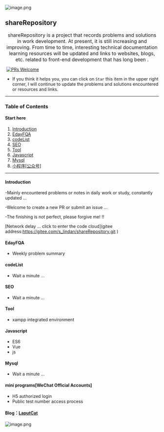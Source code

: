 ![image.png](https://i.loli.net/2020/04/08/D47fFg53xr2GEdk.png)									

## 																																				  shareRepository

<center><font size=3>shareRepository is a project that records problems and solutions in work development. At present, it is still increasing and improving. From time to time, interesting technical documentation learning resources will be updated and links to websites, blogs, etc. related to front-end development that has long been .</font></center>

​																					[![PRs Welcome](https://img.shields.io/badge/PRs-welcome-brightgreen.svg?style=flat-square)](http://makeapullrequest.com)

* If you think it helps you, you can click on `Star` this item in the upper right corner, I will continue to update the problems and solutions encountered or resources and links.

***



### Table  of Contents

#### Start here

1. [Introduction](#Introduction)
2. [EdayFQA](#EdayFQA)
3. [codeList](#codeList)
4. [SEO](#SEO)
5. [Tool](#Tool)
6. [Javascript](#Javascript)
7. [Mysql](#Mysql)
8. [小程序[公众号]](#小程序[公众号])

___



#### Introduction
-Mainly encountered problems or notes in daily work or study, constantly updated ...

-Welcome to create a new PR or submit an issue ...

-The finishing is not perfect, please forgive me! !!

[Network delay ... click to enter the code cloud](gitee address:https://gitee.com/s_lindan/shareRepository.git )

#### EdayFQA

- Weekly problem summary

#### codeList

- Wait a minute ...

#### SEO

- Wait a minute ...

#### Tool

- xampp integrated environment

#### Javascript

- ES6
- Vue
- js

#### Mysql

- Wait a minute ...

#### mini programs[WeChat Official Accounts]

- H5 authorized login
- Public test number access process

#### Blog：[LaputCat](https://www.phpcoder.club/)

![image.png](https://i.loli.net/2020/04/08/w2lTrb8pREieOtJ.png)































